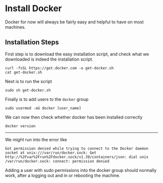 # Install Docker

Docker for now will always be fairly easy and helpful to have on most machines.

## Installation Steps

First step is to download the easy installation script, and check what we downloaded is indeed the installation script.

```shell
curl -fsSL https://get.docker.com -o get-docker.sh
cat get-docker.sh
```

Next is to run the script

```shell
sudo sh get-docker.sh
```

Finally is to add users to the `docker` group

```shell
sudo usermod -aG docker [user_name]
```

We can now then check whether docker has been installed correctly

```shell
docker version
```

---

We might run into the error like

```text
Got permission denied while trying to connect to the Docker daemon socket at unix:///var/run/docker.sock: Get http://%2Fvar%2Frun%2Fdocker.sock/v1.39/containers/json: dial unix /var/run/docker.sock: connect: permission denied
```

Adding a user with sudo permissions into the docker group should normally work, after a logging out and in or rebooting the machine.
